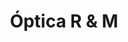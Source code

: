 ---
title: "Óptica R & M"
url: /santa-cruz-de-la-sierra/optica-r-y-m-calle-florida/
shop: óptico
---